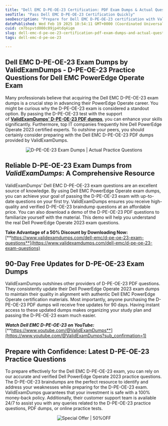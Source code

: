 ```yaml
---
title: "Dell EMC D-PE-OE-23 Certification: PDF Exam Dumps & Actual Questions – Pass Easily"
seoTitle: "Pass Dell EMC D-PE-OE-23 Certification Quickly"
seoDescription: "Prepare for Dell EMC D-PE-OE-23 certification with ValidExamDumps' updated PDF exam dumps and practice questions. Pass easily with verified materials"
datePublished: Wed Feb 19 2025 10:54:11 GMT+0000 (Coordinated Universal Time)
cuid: cm7bspvtd000c09jp4tdq4iqm
slug: dell-emc-d-pe-oe-23-certification-pdf-exam-dumps-and-actual-questions-pass-easily
tags: dell-emc-d-pe-oe-23

---
```


## **Dell EMC D-PE-OE-23 Exam Dumps by ValidExamDumps - D-PE-OE-23 Practice Questions for Dell EMC PowerEdge Operate Exam**

Many professionals believe that acquiring the Dell EMC D-PE-OE-23 exam dumps is a crucial step in advancing their PowerEdge Operate career. You might be curious why the D-PE-OE-23 exam is considered a standout option. By passing the D-PE-OE-23 test with the support of [**ValidExamDumps' D-PE-OE-23 PDF dumps**](https://www.validexamdumps.com/dell-emc/d-pe-oe-23-exam-questions), you can enhance your skills significantly. Furthermore, top IT companies frequently hire Dell PowerEdge Operate 2023 certified experts. To outshine your peers, you should certainly consider preparing with the Dell EMC D-PE-OE-23 PDF dumps provided by ValidExamDumps.

<center><img src="https://www.validexamdumps.com/uploads/banners/1709651572_Banner29.png" alt="D-PE-OE-23 Exam Dumps | Actual Practice Questions" /></center>

## **Reliable D-PE-OE-23 Exam Dumps from *ValidExamDumps*: A Comprehensive Resource**

ValidExamDumps' Dell EMC D-PE-OE-23 exam questions are an excellent source of knowledge. By using Dell EMC PowerEdge Operate exam dumps, you can achieve your goal of passing the D-PE-OE-23 exam with up-to-date questions on your first try. ValidExamDumps ensures you receive high-quality and verified D-PE-OE-23 braindump questions at an affordable price. You can also download a demo of the D-PE-OE-23 PDF questions to familiarize yourself with the material. This demo will help you understand the real Dell PowerEdge Operate 2023 exam questions.

**Take Advantage of a 50% Discount by Downloading Now:** [**https://www.validexamdumps.com/dell-emc/d-pe-oe-23-exam-questions**](https://www.validexamdumps.com/dell-emc/d-pe-oe-23-exam-questions)

## **90-Day Free Updates for D-PE-OE-23 Exam Dumps**

ValidExamDumps outshines other providers of D-PE-OE-23 PDF questions. They consistently update their Dell PowerEdge Operate 2023 exam dumps to maintain their quality in alignment with authentic Dell EMC PowerEdge Operate certification materials. Most importantly, anyone purchasing the D-PE-OE-23 PDF dumps will receive free updates for 90 days. Having instant access to these updated dumps makes organizing your study plan and passing the D-PE-OE-23 exam much easier.

***Watch Dell EMC D-PE-OE-23 on YouTube:*** [**https://www.youtube.com/@ValidExamDumps**](https://www.youtube.com/@ValidExamDumps?sub_confirmation=1)

## **Prepare with Confidence: Latest D-PE-OE-23 Practice Questions**

To prepare effectively for the Dell EMC D-PE-OE-23 exam, you can rely on our accurate and verified Dell PowerEdge Operate 2023 practice questions. The D-PE-OE-23 braindumps are the perfect resource to identify and address your weaknesses while preparing for the D-PE-OE-23 exam. ValidExamDumps guarantees that your investment is safe with a 100% money-back policy. Additionally, their customer support team is available 24/7 to assist you with any queries related to the D-PE-OE-23 practice questions, PDF dumps, or online practice tests.

<center><img src="https://www.validexamdumps.com/uploads/banners/1705933924_Latest_Exam_B-14.png" alt="Special Offer | 50%OFF" /></center>
